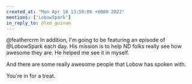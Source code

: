 ```yaml
---
created_at: "Mon Apr 18 13:50:06 +0000 2022"
mentions: ['LobowSpark']
in_reply_to: @leo_guinan
---
```


@feathercrm In addition, I'm going to be featuring an episode of @LobowSpark each day. His mission is to help ND folks really see how awesome they are. He helped me see it in myself. 

And there are some really awesome people that Lobow has spoken with.

You're in for a treat.